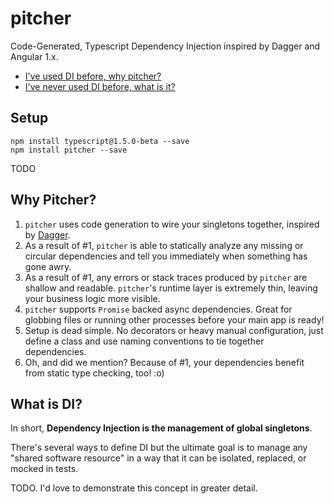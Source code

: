 # pitcher
Code-Generated, Typescript Dependency Injection inspired by Dagger and Angular 1.x.

* [I've used DI before, why pitcher?](#why-pitcher?)
* [I've never used DI before, what is it?](#what-is-di?)

## Setup
```
npm install typescript@1.5.0-beta --save
npm install pitcher --save
```

TODO

## Why Pitcher?
1.  `pitcher` uses code generation to wire your singletons together, inspired by [Dagger](http://square.github.io/dagger/).  
2.  As a result of #1, `pitcher` is able to statically analyze any missing or circular dependencies and tell you immediately when something has gone awry.
3.  As a result of #1, any errors or stack traces produced by `pitcher` are shallow and readable. `pitcher`'s runtime layer is extremely thin, leaving your business logic more visible.
4.  `pitcher` supports `Promise` backed async dependencies.  Great for globbing files or running other processes before your main app is ready!
5.  Setup is dead simple.  No decorators or heavy manual configuration, just define a class and use naming conventions to tie together dependencies.
6.  Oh, and did we mention?  Because of #1, your dependencies benefit from static type checking, too! :o)

## What is DI?

In short, **Dependency Injection is the management of global singletons**.

There's several ways to define DI but the ultimate goal is to manage any "shared software resource" in a way that it can be isolated, replaced, or mocked in tests.  

TODO.  I'd love to demonstrate this concept in greater detail.
